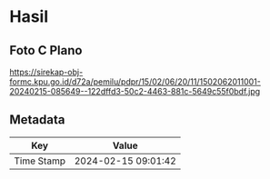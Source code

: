 # Hasil

## Foto C Plano

https://sirekap-obj-formc.kpu.go.id/d72a/pemilu/pdpr/15/02/06/20/11/1502062011001-20240215-085649--122dffd3-50c2-4463-881c-5649c55f0bdf.jpg


## Metadata

| Key        | Value               |
| ---------- | ------------------- |
| Time Stamp | 2024-02-15 09:01:42 |



